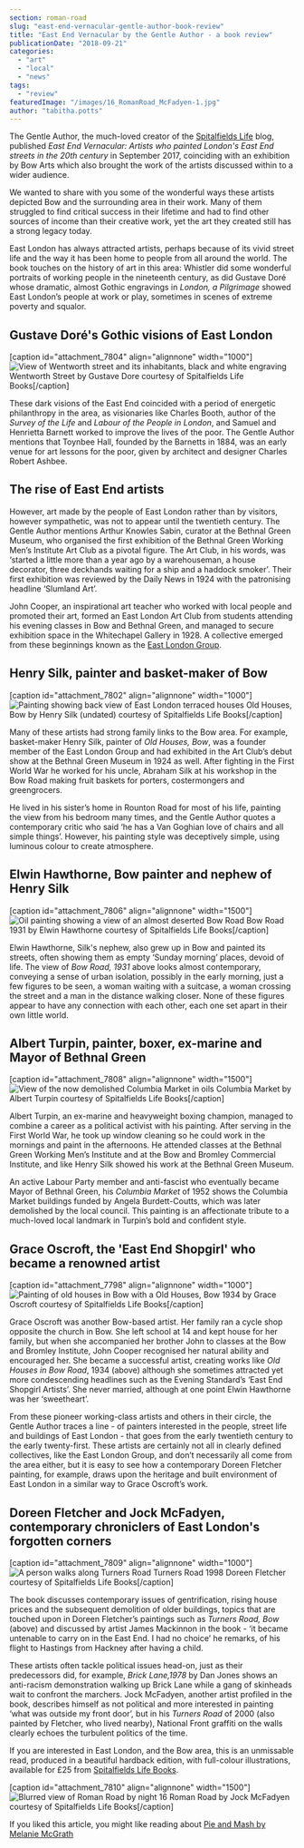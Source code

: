 ```yaml
---
section: roman-road
slug: "east-end-vernacular-gentle-author-book-review"
title: "East End Vernacular by the Gentle Author - a book review"
publicationDate: "2018-09-21"
categories: 
  - "art"
  - "local"
  - "news"
tags: 
  - "review"
featuredImage: "/images/16_RomanRoad_McFadyen-1.jpg"
author: "tabitha.potts"
---
```


The Gentle Author, the much-loved creator of the [Spitalfields Life](https://spitalfieldslife.com/) blog, published _East End Vernacular: Artists who painted London's East End streets in the 20th century_ in September 2017, coinciding with an exhibition by Bow Arts which also brought the work of the artists discussed within to a wider audience.

We wanted to share with you some of the wonderful ways these artists depicted Bow and the surrounding area in their work. Many of them struggled to find critical success in their lifetime and had to find other sources of income than their creative work, yet the art they created still has a strong legacy today.

East London has always attracted artists, perhaps because of its vivid street life and the way it has been home to people from all around the world. The book touches on the history of art in this area: Whistler did some wonderful portraits of working people in the nineteenth century, as did Gustave Doré whose dramatic, almost Gothic engravings in _London, a Pilgrimage_ showed East London’s people at work or play, sometimes in scenes of extreme poverty and squalor.

## Gustave Doré's Gothic visions of East London

\[caption id="attachment\_7804" align="alignnone" width="1000"\]![View of Wentworth street and its inhabitants, black and white engraving](/images/Dore_RT.jpg) Wentworth Street by Gustave Dore courtesy of Spitalfields Life Books\[/caption\]

These dark visions of the East End coincided with a period of energetic philanthropy in the area, as visionaries like Charles Booth, author of the _Survey of the Life_ and _Labour of the People in London_, and Samuel and Henrietta Barnett worked to improve the lives of the poor. The Gentle Author mentions that Toynbee Hall, founded by the Barnetts in 1884, was an early venue for art lessons for the poor, given by architect and designer Charles Robert Ashbee.

## The rise of East End artists

However, art made by the people of East London rather than by visitors, however sympathetic, was not to appear until the twentieth century. The Gentle Author mentions Arthur Knowles Sabin, curator at the Bethnal Green Museum, who organised the first exhibition of the Bethnal Green Working Men’s Institute Art Club as a pivotal figure. The Art Club, in his words, was ‘started a little more than a year ago by a warehouseman, a house decorator, three deckhands waiting for a ship and a haddock smoker’. Their first exhibition was reviewed by the Daily News in 1924 with the patronising headline ‘Slumland Art’.

John Cooper, an inspirational art teacher who worked with local people and promoted their art, formed an East London Art Club from students attending his evening classes in Bow and Bethnal Green, and managed to secure exhibition space in the Whitechapel Gallery in 1928. A collective emerged from these beginnings known as the [East London Group](https://romanroadlondon.com/east-london-group-artists-bow/).

## Henry Silk, painter and basket-maker of Bow

\[caption id="attachment\_7802" align="alignnone" width="1000"\]![Painting showing back view of East London terraced houses](/images/Henry-Silk-Old-Houses-Bow.-undated-IMG_0168.CR_.2.011..jpg) Old Houses, Bow by Henry Silk (undated) courtesy of Spitalfields Life Books\[/caption\]

Many of these artists had strong family links to the Bow area. For example, basket-maker Henry Silk, painter of _Old Houses, Bow_, was a founder member of the East London Group and had exhibited in the Art Club’s debut show at the Bethnal Green Museum in 1924 as well. After fighting in the First World War he worked for his uncle, Abraham Silk at his workshop in the Bow Road making fruit baskets for porters, costermongers and greengrocers.

He lived in his sister’s home in Rounton Road for most of his life, painting the view from his bedroom many times, and the Gentle Author quotes a contemporary critic who said ‘he has a Van Goghian love of chairs and all simple things’. However, his painting style was deceptively simple, using luminous colour to create atmosphere.

## Elwin Hawthorne, Bow painter and nephew of Henry Silk

\[caption id="attachment\_7806" align="alignnone" width="1500"\]![Oil painting showing a view of an almost deserted Bow Road](/images/Elwin-Hawthorne-Bow-Road-1931.jpg) Bow Road 1931 by Elwin Hawthorne courtesy of Spitalfields Life Books\[/caption\]

Elwin Hawthorne, Silk's nephew, also grew up in Bow and painted its streets, often showing them as empty ‘Sunday morning’ places, devoid of life. The view of _Bow Road, 1931_ above looks almost contemporary, conveying a sense of urban isolation, possibly in the early morning, just a few figures to be seen, a woman waiting with a suitcase, a woman crossing the street and a man in the distance walking closer. None of these figures appear to have any connection with each other, each one set apart in their own little world.

## Albert Turpin, painter, boxer, ex-marine and Mayor of Bethnal Green

\[caption id="attachment\_7808" align="alignnone" width="1500"\]![View of the now demolished Columbia Market in oils](/images/Columbia-Market-Albert-Turpin-1.jpg) Columbia Market by Albert Turpin courtesy of Spitalfields Life Books\[/caption\]

Albert Turpin, an ex-marine and heavyweight boxing champion, managed to combine a career as a political activist with his painting. After serving in the First World War, he took up window cleaning so he could work in the mornings and paint in the afternoons. He attended classes at the Bethnal Green Working Men’s Institute and at the Bow and Bromley Commercial Institute, and like Henry Silk showed his work at the Bethnal Green Museum.

An active Labour Party member and anti-fascist who eventually became Mayor of Bethnal Green, his _Columbia Market_ of 1952 shows the Columbia Market buildings funded by Angela Burdett-Coutts, which was later demolished by the local council. This painting is an affectionate tribute to a much-loved local landmark in Turpin’s bold and confident style.

## Grace Oscroft, the 'East End Shopgirl' who became a renowned artist

\[caption id="attachment\_7798" align="alignnone" width="1000"\]![Painting of old houses in Bow with a ](/images/Old-Houses-Bow-Grace-Oscroft.jpg) Old Houses, Bow 1934 by Grace Oscroft courtesy of Spitalfields Life Books\[/caption\]

Grace Oscroft was another Bow-based artist. Her family ran a cycle shop opposite the church in Bow. She left school at 14 and kept house for her family, but when she accompanied her brother John to classes at the Bow and Bromley Institute, John Cooper recognised her natural ability and encouraged her. She became a successful artist, creating works like _Old Houses in Bow Road_, 1934 (above) although she sometimes attracted yet more condescending headlines such as the Evening Standard’s ‘East End Shopgirl Artists’. She never married, although at one point Elwin Hawthorne was her ‘sweetheart’.

From these pioneer working-class artists and others in their circle, the Gentle Author traces a line - of painters interested in the people, street life and buildings of East London - that goes from the early twentieth century to the early twenty-first. These artists are certainly not all in clearly defined collectives, like the East London Group, and don’t necessarily all come from the area either, but it is easy to see how a contemporary Doreen Fletcher painting, for example, draws upon the heritage and built environment of East London in a similar way to Grace Oscroft’s work.

## Doreen Fletcher and Jock McFadyen, contemporary chroniclers of East London's forgotten corners

\[caption id="attachment\_7809" align="alignnone" width="1000"\]![A person walks along Turners Road ](/images/2016-22-06-150.jpg) Turners Road 1998 Doreen Fletcher courtesy of Spitalfields Life Books\[/caption\]

The book discusses contemporary issues of gentrification, rising house prices and the subsequent demolition of older buildings, topics that are touched upon in Doreen Fletcher’s paintings such as _Turners Road, Bow_ (above) and discussed by artist James Mackinnon in the book - ‘it became untenable to carry on in the East End. I had no choice’ he remarks, of his flight to Hastings from Hackney after having a child.

These artists often tackle political issues head-on, just as their predecessors did, for example, _Brick Lane,1978_ by Dan Jones shows an anti-racism demonstration walking up Brick Lane while a gang of skinheads wait to confront the marchers. Jock McFadyen, another artist profiled in the book, describes himself as not political and more interested in painting ‘what was outside my front door’, but in his _Turners Road_ of 2000 (also painted by Fletcher, who lived nearby), National Front graffiti on the walls clearly echoes the turbulent politics of the time.  

If you are interested in East London, and the Bow area, this is an unmissable read, produced in a beautiful hardback edition, with full-colour illustrations, available for £25 from [Spitalfields Life Books](https://spitalfieldslife.bigcartel.com/product/east-end-vernacular-artists-who-painted-london-s-east-end-streets-in-the-20th-century).

\[caption id="attachment\_7810" align="alignnone" width="1500"\]![Blurred view of Roman Road by night](/images/16_RomanRoad_McFadyen-1.jpg) 16 Roman Road by Jock McFadyen courtesy of Spitalfields Life Books\[/caption\]

If you liked this article, you might like reading about [Pie and Mash by Melanie McGrath](https://romanroadlondon.com/pie-and-mash-melanie-mcgrath-book-review/)


